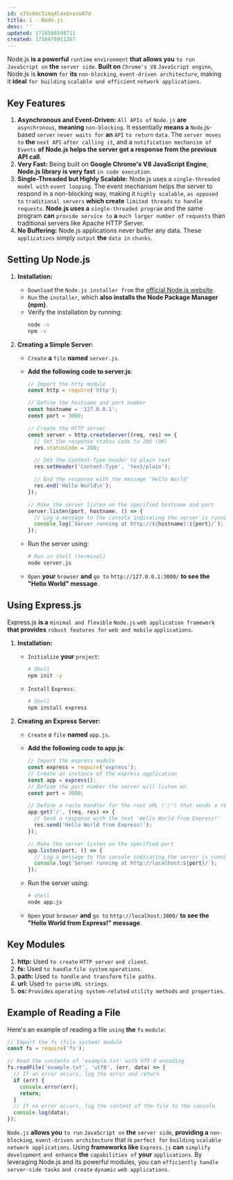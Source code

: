 ```yaml
---
id: v31v6mc5imq4laxbnasw87d
title: 1 - Node.js
desc: ''
updated: 1716566598711
created: 1716476911267
---
```


Node.js **is a powerful** `runtime` `environment` **that allows you** `to run` `JavaScript on` **the** `server side`. **Built on** `Chrome's V8` `JavaScript engine`, Node.js is **known** `for` **its** `non-blocking`, `event-driven architecture`, making it **ideal** `for building` `scalable and efficient` `network applications`.

## Key Features
1. **Asynchronous and Event-Driven:** `All APIs of` `Node.js` **are** `asynchronous`, **meaning** `non-blocking`. It essentially **means a** `Node`.js-based `server` `never waits for` **an** `API` `to return` `data`. The `server moves to` **the** `next API` `after calling it`, and a `notification mechanism of` `Events` **of Node.js helps the server get a response from the previous API call**.
2. **Very Fast:** Being built on **Google Chrome's V8 JavaScript Engine**, **Node.js library is very fast** `in code execution`.
3. **Single-Threaded but Highly Scalable:** Node.js uses a `single-threaded model with` `event looping`. The event mechanism helps the server to respond in a non-blocking way, making it `highly scalable`, `as opposed to` `traditional servers` **which create** `limited threads` `to handle requests`. **Node.js uses a** `single-threaded program` and the same program **can** `provide service to` **a** `much larger number of` `requests` than traditional servers like Apache HTTP Server.
4. **No Buffering:** Node.js applications never buffer any data. These `applications` simply `output` **the** `data in` `chunks`.

## Setting Up Node.js
1. **Installation:**
   - `Download` the `Node.js installer from` the [official Node.js website](https://nodejs.org/).
   - `Run` the `installer`, which **also installs the Node Package Manager (npm)**.
   - Verify the installation by running:
     ```sh
     node -v
     npm -v
     ```

2. **Creating a Simple Server:**
   - `Create` **a** `file` **named** `server.js`.
   - **Add the following code to server.js**:

     ```javascript
     // Import the http module
     const http = require('http');

     // Define the hostname and port number
     const hostname = '127.0.0.1';
     const port = 3000;

     // Create the HTTP server
     const server = http.createServer((req, res) => {
       // Set the response status code to 200 (OK)
       res.statusCode = 200;
  
       // Set the Content-Type header to plain text
       res.setHeader('Content-Type', 'text/plain');
  
       // End the response with the message 'Hello World'
       res.end('Hello World\n');
     });

     // Make the server listen on the specified hostname and port
     server.listen(port, hostname, () => {
       // Log a message to the console indicating the server is running
       console.log(`Server running at http://${hostname}:${port}/`);
     });
     ```

   - Run the server using:
     ```sh
     # Run in shell (terminal)
     node server.js
     ```

   - `Open` **your** `browser` **and** `go to` `http://127.0.0.1:3000/` **to see the "Hello World" message**.

## Using Express.js
Express.js **is a** `minimal and flexible` `Node.js` `web application framework` **that provides** `robust features for` `web and mobile` `applications`.

1. **Installation:**
   - `Initialize` **your** `project`:
     ```sh
     # Shell
     npm init -y
     ```
   - `Install` `Express`:
     ```sh
     # Shell
     npm install express
     ```

2. **Creating an Express Server:**
   - `Create` a `file` **named** `app.js`.
   - **Add the following code to app.js**:

     ```javascript
     // Import the express module
     const express = require('express');
     // Create an instance of the express application
     const app = express();
     // Define the port number the server will listen on
     const port = 3000;

     // Define a route handler for the root URL ('/') that sends a response
     app.get('/', (req, res) => {
       // Send a response with the text 'Hello World from Express!'
       res.send('Hello World from Express!');
     });

     // Make the server listen on the specified port
     app.listen(port, () => {
       // Log a message to the console indicating the server is running
       console.log(`Server running at http://localhost:${port}/`);
     });
     ```

   - Run the server using:
     ```sh
     # shell
     node app.js
     ```

   - `Open` your `browser` **and** `go to` `http://localhost:3000/` **to see the "Hello World from Express!" message**.

## Key Modules
1. **http:** Used `to create` `HTTP server` `and client`.
2. **fs:** Used `to handle` `file system` `operations`.
3. **path:** Used `to handle` `and transform` `file paths`.
4. **url:** Used `to parse` `URL strings`.
5. **os:** `Provides` `operating system-related` `utility methods` `and properties`.

## Example of Reading a File
Here's an example of reading a file `using` **the** `fs` `module`:

```javascript
// Import the fs (file system) module
const fs = require('fs');

// Read the contents of 'example.txt' with UTF-8 encoding
fs.readFile('example.txt', 'utf8', (err, data) => {
  // If an error occurs, log the error and return
  if (err) {
    console.error(err);
    return;
  }
  // If no error occurs, log the content of the file to the console
  console.log(data);
});
```

`Node.js` **allows you** `to run` `JavaScript on` **the** `server side`, **providing a** `non-blocking`, `event-driven architecture` that is `perfect for` `building` `scalable` `network applications`. Using **frameworks like** `Express.js` **can** `simplify development` `and enhance` **the** `capabilities of` **your** `applications`. By leveraging Node.js and its powerful modules, you can `efficiently handle` `server-side tasks` `and create` `dynamic` `web applications`.